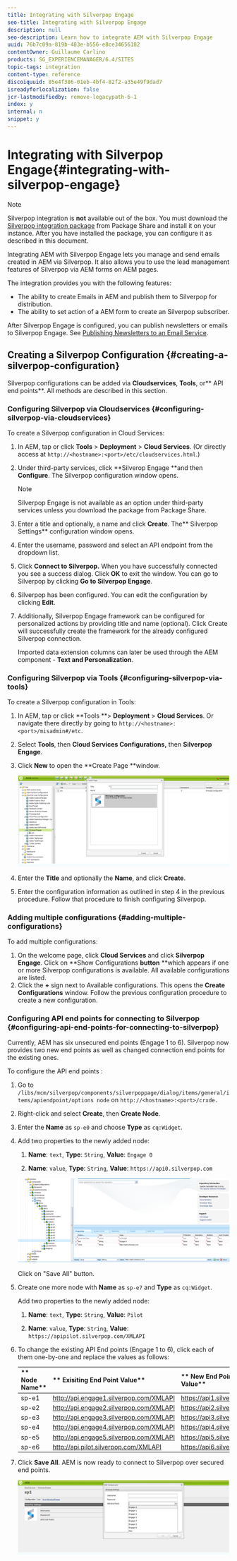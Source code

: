 ```yaml
---
title: Integrating with Silverpop Engage
seo-title: Integrating with Silverpop Engage
description: null
seo-description: Learn how to integrate AEM with Silverpop Engage
uuid: 76b7c09a-819b-483e-b556-e8ce34656182
contentOwner: Guillaume Carlino
products: SG_EXPERIENCEMANAGER/6.4/SITES
topic-tags: integration
content-type: reference
discoiquuid: 85e4f386-01eb-4bf4-82f2-a35e49f9dad7
isreadyforlocalization: false
jcr-lastmodifiedby: remove-legacypath-6-1
index: y
internal: n
snippet: y
---
```


# Integrating with Silverpop Engage{#integrating-with-silverpop-engage}

>[!NOTE]
>
>Silverpop integration is **not** available out of the box. You must download the [Silverpop integration package](https://www.adobeaemcloud.com/content/marketplace/marketplaceProxy.html?packagePath=/content/companies/public/adobe/packages/aem620/product/cq-mcm-integrations-silverpop-content) from Package Share and install it on your instance. After you have installed the package, you can configure it as described in this document.

Integrating AEM with Silverpop Engage lets you manage and send emails created in AEM via Silverpop. It also allows you to use the lead management features of Silverpop via AEM forms on AEM pages.

The integration provides you with the following features:

* The ability to create Emails in AEM and publish them to Silverpop for distribution.
* The ability to set action of a AEM form to create an Silverpop subscriber.

After Silverpop Engage is configured, you can publish newsletters or emails to Silverpop Engage. See [Publishing Newsletters to an Email Service](../../authoring/using/campaigns.md#publishingnewsletterstoanemailservice).

## Creating a Silverpop Configuration {#creating-a-silverpop-configuration}

Silverpop configurations can be added via **Cloudservices**, **Tools**, or** API end points**. All methods are described in this section.

### Configuring Silverpop via Cloudservices {#configuring-silverpop-via-cloudservices}

To create a Silverpop configuration in Cloud Services:

1. In AEM, tap or click **Tools** > **Deployment** > **Cloud Services**. (Or directly access at `http://<hostname>:<port>/etc/cloudservices.html`.)
1. Under third-party services, click **Silverop Engage **and then **Configure**. The Silverpop configuration window opens.

   >[!NOTE]
   >
   >Silverpop Engage is not available as an option under third-party services unless you download the package from Package Share.

1. Enter a title and optionally, a name and click **Create**. The** Silverpop Settings** configuration window opens.
1. Enter the username, password and select an API endpoint from the dropdown list.
1. Click **Connect to Silverpop.** When you have successfully connected you see a success dialog. Click **OK** to exit the window. You can go to Silverpop by clicking **Go to Silverpop Engage**. 
1. Silverpop has been configured. You can edit the configuration by clicking **Edit**. 
1. Additionally, Silverpop Engage framework can be configured for personalized actions by providing title and name (optional). Click Create will successfully create the framework for the already configured Silverpop connection.

   Imported data extension columns can later be used through the AEM component - **Text and Personalization**.

### Configuring Silverpop via Tools {#configuring-silverpop-via-tools}

To create a Silverpop configuration in Tools:

1. In AEM, tap or click **Tools **> **Deployment** > **Cloud Services**. Or navigate there directly by going to `http://<hostname>:<port>/misadmin#/etc`.
1. Select **Tools**, then **Cloud Services Configurations,** then **Silverpop Engage**.
1. Click **New** to open the **Create Page **window.

   ![](assets/chlimage_1-45.jpeg)

1. Enter the **Title** and optionally the **Name**, and click **Create**.
1. Enter the configuration information as outlined in step 4 in the previous procedure. Follow that procedure to finish configuring Silverpop.

### Adding multiple configurations {#adding-multiple-configurations}

To add multiple configurations:

1. On the welcome page, click **Cloud Services** and click **Silverpop Engage**. Click on **Show Configurations **button** **which appears if one or more Silverpop configurations is available. All available configurations are listed.
1. Click the **+** sign next to Available configurations. This opens the **Create Configurations** window. Follow the previous configuration procedure to create a new configuration.

### Configuring API end points for connecting to Silverpop {#configuring-api-end-points-for-connecting-to-silverpop}

Currently, AEM has six unsecured end points (Engage 1 to 6). Silverpop now provides two new end points as well as changed connection end points for the existing ones.

To configure the API end points :

1. Go to `/libs/mcm/silverpop/components/silverpoppage/dialog/items/general/items/apiendpoint/options node` on `http://<hostname>:<port>/crxde.`

1. Right-click and select **Create**, then **Create Node**.
1. Enter the **Name** as `sp-e0` and choose **Type** as `cq:Widget`.
1. Add two properties to the newly added node:

    1. **Name**: `text`, **Type**: `String`, **Value**: `Engage 0`
    
    1. **Name**: `value`, **Type**: `String`, **Value**: `https://api0.silverpop.com`

   ![](assets/chlimage_1-318.png)

   Click on "Save All" button.

1. Create one more node with **Name** as `sp-e7` and **Type** as `cq:Widget`.

   Add two properties to the newly added node:

    1. **Name**: `text`, **Type**: `String`, **Value**: `Pilot`
    
    1. **Name**: `value`, **Type**: `String`, **Value**: `https://apipilot.silverpop.com/XMLAPI`

1. To change the existing API End points (Engage 1 to 6), click each of them one-by-one and replace the values as follows:

   | ** Node Name** |** Exisiting End Point Value** |** New End Point Value** |
   |---|---|---|
   | sp-e1 |http://api.engage1.silverpop.com/XMLAPI |https://api1.silverpop.com |
   | sp-e2 |http://api.engage2.silverpop.com/XMLAPI |https://api2.silverpop.com |
   | sp-e3 |http://api.engage3.silverpop.com/XMLAPI |https://api3.silverpop.com |
   | sp-e4 |http://api.engage4.silverpop.com/XMLAPI |https://api4.silverpop.com |
   | sp-e5 |http://api.engage5.silverpop.com/XMLAPI |https://api5.silverpop.com |
   | sp-e6 |http://api.pilot.silverpop.com/XMLAPI |https://api6.silverpop.com |

1. Click **Save All**. AEM is now ready to connect to Silverpop over secured end points.

   ![](assets/chlimage_1-46.jpeg)

